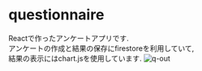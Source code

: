 # questionnaire  
Reactで作ったアンケートアプリです.  
アンケートの作成と結果の保存にfirestoreを利用していて,    
結果の表示にはchart.jsを使用しています.
![q-out](https://user-images.githubusercontent.com/31591102/69293151-63859200-0c4b-11ea-9a61-cf37f16c7980.gif)


